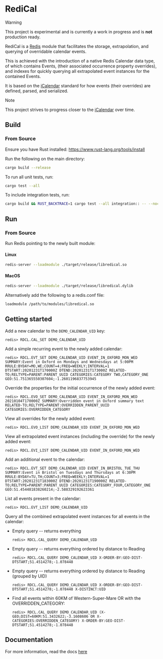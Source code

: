 # RediCal

> [!WARNING]
> This project is experimental and is currently a work in progress and is **not** production ready.

RediCal is a [Redis](https://redis.io/) module that facilitates the storage, extrapolation, and querying of overridable calendar events.

This is achieved with the introduction of a native Redis Calendar data type, of which contains Events, (their associated occurrence property overrides), and indexes for quickly querying all extrapolated event instances for the contained Events.

It is based on the [iCalendar](https://icalendar.org/) standard for how events (their overrides) are defined, parsed, and serialized.

> [!NOTE]
> This project strives to progress closer to the [iCalendar](https://icalendar.org/) over time.

## Build

### From Source

Ensure you have Rust installed: https://www.rust-lang.org/tools/install

Run the following on the main directory:
```bash
cargo build --release
```

To run all unit tests, run:

```bash
cargo test --all
```

To include integration tests, run:

```bash
cargo build && RUST_BACKTRACE=1 cargo test --all integration:: -- --nocapture
```

## Run
### From Source
Run Redis pointing to the newly built module:

#### Linux
```bash
redis-server --loadmodule ./target/release/libredical.so
```

#### MacOS
```bash
redis-server --loadmodule ./target/release/libredical.dylib
```

Alternatively add the following to a redis.conf file:
```bash
loadmodule /path/to/modules/libredical.so
```


## Getting started

Add a new calendar to the `DEMO_CALENDAR_UID` key:

```
redis> RDCL.CAL_SET DEMO_CALENDAR_UID
```

Add a simple recurring event to the newly added calendar:

```
redis> RDCL.EVT_SET DEMO_CALENDAR_UID EVENT_IN_OXFORD_MON_WED SUMMARY:Event in Oxford on Mondays and Wednesdays at 5:00PM RRULE:BYDAY=MO,WE;COUNT=4;FREQ=WEEKLY;INTERVAL=1 DTSTART:20201231T170000Z DTEND:20201231T173000Z RELATED-TO;RELTYPE=PARENT:PARENT_UUID CATEGORIES:CATEGORY TWO,CATEGORY_ONE GEO:51.751365550307604;-1.2601196837753945
```

Override the properties for the initial occurrence of the newly added event:

```
redis> RDCL.EVO_SET DEMO_CALENDAR_UID EVENT_IN_OXFORD_MON_WED 20210104T170000Z SUMMARY:Overridden event in Oxford summary text RELATED-TO;RELTYPE=PARENT:OVERRIDDEN_PARENT_UUID CATEGORIES:OVERRIDDEN_CATEGORY
```

View all overrides for the newly added event:

```
redis> RDCL.EVO_LIST DEMO_CALENDAR_UID EVENT_IN_OXFORD_MON_WED
```

View all extrapolated event instances (including the override) for the newly added event:

```
redis> RDCL.EVI_LIST DEMO_CALENDAR_UID EVENT_IN_OXFORD_MON_WED
```

Add an additional event to the calendar:

```
redis> RDCL.EVT_SET DEMO_CALENDAR_UID EVENT_IN_BRISTOL_TUE_THU SUMMARY:Event in Bristol on Tuesdays and Thursdays at 6:30PM RRULE:BYDAY=TU,TH;COUNT=3;FREQ=WEEKLY;INTERVAL=1 DTSTART:20201231T183000Z DTEND:20201231T190000Z RELATED-TO;RELTYPE=PARENT:PARENT_UUID CATEGORIES:CATEGORY_FOUR,CATEGORY_ONE GEO:51.454481838260214;-2.588329192623361
```

List all events present in the calendar:

```
redis> RDCL.EVT_LIST DEMO_CALENDAR_UID
```

Query all the combined extrapolated event instances for all events in the calendar:

* Empty query -- returns everything
  ```
  redis> RDCL.CAL_QUERY DEMO_CALENDAR_UID
  ```

* Empty query -- returns everything ordered by distance to Reading
  ```
  redis> RDCL.CAL_QUERY DEMO_CALENDAR_UID X-ORDER-BY:GEO-DIST-DTSTART;51.4514278;-1.078448
  ```

* Empty query -- returns everything ordered by distance to Reading (grouped by UID)
  ```
  redis> RDCL.CAL_QUERY DEMO_CALENDAR_UID X-ORDER-BY:GEO-DIST-DTSTART;51.4514278;-1.078448 X-DISTINCT:UID
  ```

* Find all events within 60KM of Western-Super-Mare OR with the OVERRIDDEN_CATEGORY:
  ```
  redis> RDCL.CAL_QUERY DEMO_CALENDAR_UID (X-GEO;DIST=60KM:51.3432622;-3.1608606 OR X-CATEGORIES:OVERRIDDEN_CATEGORY) X-ORDER-BY:GEO-DIST-DTSTART;51.4514278;-1.078448
  ```

## Documentation
For more information, read the docs [here](docs/docs/commands.md)
